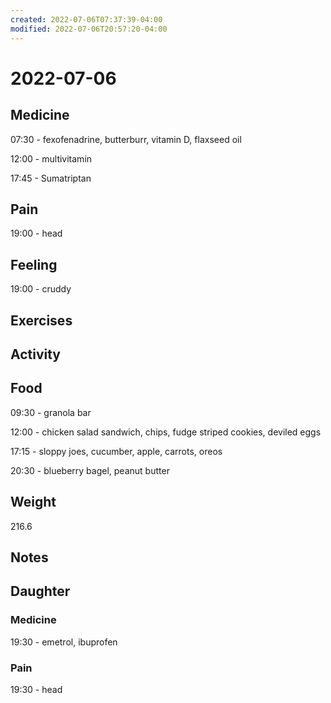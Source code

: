 ```yaml
---
created: 2022-07-06T07:37:39-04:00
modified: 2022-07-06T20:57:20-04:00
---
```


# 2022-07-06

## Medicine

07:30 - fexofenadrine, butterburr, vitamin D, flaxseed oil 

12:00 - multivitamin 

17:45 - Sumatriptan 

## Pain

19:00 - head


## Feeling

19:00 - cruddy


## Exercises


## Activity


## Food

09:30 - granola bar

12:00 - chicken salad sandwich, chips, fudge striped cookies, deviled eggs

17:15 - sloppy joes, cucumber, apple, carrots, oreos

20:30 - blueberry bagel, peanut butter 

## Weight

216.6


## Notes


## Daughter

### Medicine

19:30 - emetrol, ibuprofen 


### Pain

19:30 - head
